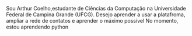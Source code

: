 Sou Arthur Coelho,estudante de Ciências da Computação na Universidade Federal de Campina Grande (UFCG).
Desejo aprender a usar a platafroma, ampliar a rede de contatos e  aprender o máximo possível
No momento, estou aprendendo python 
